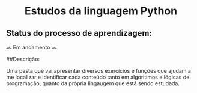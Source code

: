 <h1 align = "center" > Estudos da linguagem Python </h1>


## Status do processo de aprendizagem:
:soon: Em andamento  :soon:

##Descrição:

Uma pasta que vai apresentar diversos exercícios e funções que ajudam a me localizar e identificar cada conteúdo tanto em algoritimos e lógicas de programação, 
quanto da própria lingaugem que está sendo estudada.
